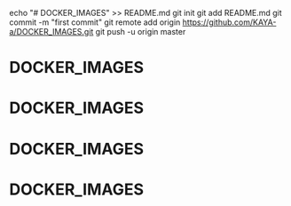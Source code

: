echo "# DOCKER_IMAGES" >> README.md
git init
git add README.md
git commit -m "first commit"
git remote add origin https://github.com/KAYA-a/DOCKER_IMAGES.git
git push -u origin master
# DOCKER_IMAGES
# DOCKER_IMAGES
# DOCKER_IMAGES
# DOCKER_IMAGES
